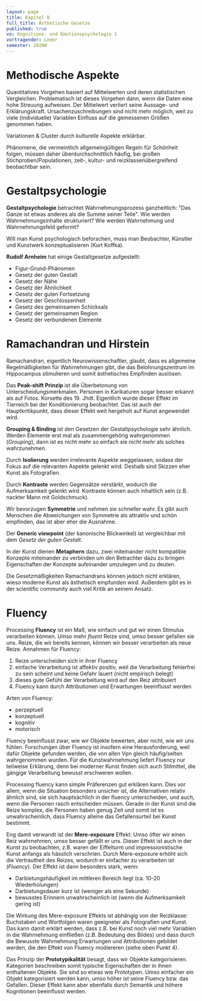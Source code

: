 ```yaml
---
layout: page
title: Kapitel 8
full_title: Ästhetische Gesetze
published: true
vo: Kognitions- und Emotionspsychologie 1
vortragender: Leder
semester: 2020W
---
```


# Methodische Aspekte

Quantitatives Vorgehen basiert auf Mittelwerten und deren statistischen Vergleichen. Problematisch ist dieses Vorgehen dann, wenn die Daten eine hohe Streuung aufweisen. Der Mittelwert verliert seine Aussage- und Erklärungskraft. Ursachenzuschreibungen sind nicht mehr möglich, weil zu viele (individuelle) Variablen Einfluss auf die gemessenen Größen genommen haben.

Variationen & Cluster durch kulturelle Aspekte erklärbar.

Phänomene, die vermeintlich allgemeingültigen Regeln für Schönheit folgen, müssen daher überdurchschnittlich häufig, bei großen Stichproben/Populationen, zeit-, kultur- und reizklassenübergreifend beobachtbar sein.

# Gestaltpsychologie

**Gestaltpsychologie** betrachtet Wahrnehmungsprozess ganzheitlich: "Das Ganze ist etwas anderes als die Summe seiner Teile". Wie werden Wahrnehmungsinhalte strukturiert? Wie werden Wahrnehmung und Wahrnehmungsfeld geformt?

Will man Kunst psychologisch beforschen, muss man Beobachter, Künstler und Kunstwerk konzeptualisieren (Kurt Koffka).

**Rudolf Arnheim** hat einige Gestaltgesetze aufgestellt:
* Figur-Grund-Phänomen
* Gesetz der guten Gestalt
* Gesetz der Nähe
* Gesetz der Ähnlichkeit
* Gesetz der guten Fortsetzung
* Gesetz der Geschlossenheit
* Gesetz des gemeinsamen Schicksals
* Gesetz der gemeinsamen Region
* Gesetz der verbundenen Elemente

# Ramachandran und Hirstein

Ramachandran, eigentlich Neurowissenschaftler, glaubt, dass es allgemeine Regelmäßigkeiten für Wahrnehmungen gibt, die das Belohnungszentrum im Hippocampus stimulieren und somit ästhetisches Empfinden auslösen.

Das **Peak-shift Prinzip** ist die Überbetonung von Unterscheidungsmerkmalen. Personen in Karikaturen sogar besser erkannt als auf Fotos. Korsette des 19. Jhdt. Eigentlich wurde dieser Effekt im Tierreich bei der Konditionierung beobachtet. Das ist auch der Hauptkritikpunkt, dass dieser Effekt weit hergeholt auf Kunst angewendet wird.

**Grouping & Binding** ist den Gesetzen der Gestaltpsychologie sehr ähnlich. Werden Elemente erst mal als zusammengehörig wahrgenommen (_Grouping_), dann ist es nicht mehr so einfach sie _nicht mehr_ als solches wahrzunehmen.

Durch **Isolierung** werden irrelevante Aspekte weggelassen, sodass der Fokus auf die relevanten Aspekte gelenkt wird. Deshalb sind Skizzen eher Kunst als Fotografien.

Durch **Kontraste** werden Gegensätze verstärkt, wodurch die Aufmerksamkeit gelenkt wird. Kontraste können auch inhaltlich sein (z.B. nackter Mann mit Goldschmuck).

Wir bevorzugen **Symmetrie** und nehmen sie schneller wahr. Es gibt auch Menschen die Abweichungen von Symmetrie als attraktiv und schön empfinden, das ist aber eher die Ausnahme.

Der **Generic viewpoint** (der kanonische Blickwinkel) ist vergleichbar mit dem _Gesetz der guten Gestalt_.

In der Kunst dienen **Metaphern** dazu, zwei miteinander nicht kompatible Konzepte miteinander zu verbinden um den Betrachter dazu zu bringen Eigenschaften der Konzepte aufeinander umzulegen und zu deuten.

Die Gesetzmäßigkeiten Ramachandrans können jedoch nicht erklären, wieso moderne Kunst als ästhetisch empfunden wird. Außerdem gibt es in der scientific community auch viel Kritik an seinem Ansatz.

# Fluency

Processing **Fluency** ist ein Maß, wie einfach und gut wir einen Stimulus verarbeiten können. Umso mehr _fluent_ Reize sind, umso besser gefallen sie uns. Reize, die wir bereits kennen, können wir besser verarbeiten als neue Reize. Annahmen für Fluency:
1. Reize unterscheiden sich in ihrer Fluency
2. einfache Verarbeitung ist affektiv positiv, weil die Verarbeitung fehlerfrei zu sein scheint und keine Gefahr lauert (nicht empirisch belegt)
3. dieses gute Gefühl der Verarbeitung wird auf den Reiz attribuiert
4. Fluency kann durch Attributionen und Erwartungen beeinflusst werden

Arten von Fluency:
* perzeptuell
* konzeptuell
* kognitiv
* motorisch

Fluency beeinflusst zwar, wie wir Objekte bewerten, aber nicht, wie wir uns fühlen. Forschungen über Fluency ist insofern eine Herausforderung, weil dafür Objekte gefunden werden, die von allen Vpn gleich häufig/selten wahrgenommen wurden. Für die Kunstwahrnehmung liefert Fluency nur teilweise Erklärung, denn bei moderner Kunst finden sich auch Stilmittel, die gängige Verarbeitung bewusst erschweren wollen.

Processing fluency kann simple Präferenzen gut erklären kann. Dies vor allem, wenn die Situation besonders unsicher ist, die Alternativen relativ ähnlich sind, sie sich hauptsächlich in der fluency unterscheiden, und auch, wenn die Personen rasch entscheiden müssen. Gerade in der Kunst sind die Reize komplex, die Personen haben genug Zeit und somit ist es unwahrscheinlich, dass Fluency alleine das Gefallensurteil bei Kunst bestimmt.

Eng damit verwandt ist der **Mere-exposure** Effekt: Umso öfter wir einen Reiz wahrnehmen, umso besser gefällt er uns. Dieser Effekt ist auch in der Kunst zu beobachten, z.B. waren der Eiffelturm und impressionistische Kunst anfangs als hässlich verschrien. Durch Mere-exposure erhöht sich die Vertrautheit des Reizes, wodurch er einfacher zu verarbeiten ist (_Fluency_). Der Effekt ist dann besonders stark, wenn:
* Darbietungshäufigkeit im mittleren Bereich liegt (ca. 10-20 Wiederholungen)
* Darbietungsdauer kurz ist (weniger als eine Sekunde)
* bewusstes Erinnern unwahrscheinlich ist (wenn die Aufmerksamkeit gering ist)

Die Wirkung des Mere-exposure Effekts ist abhängig von der Reizklasse: Buchstaben und Wortfolgen waren geeigneter als Fotografien und Kunst. Das kann damit erklärt werden, dass z.B. bei Kunst noch viel mehr Variablen in die Wahrnehmung einfließen (z.B. Bedeutung des Bildes) und dass durch die Bewusste Wahrnehmung Erwartungen und Attributionen gebildet werden, die den Effekt von Fluency modiereren (siehe oben Punkt 4).

Das Prinzip der **Prototypikalität** besagt, dass wir Objekte kategorisieren. Kategorien beschreiben somit typische Eigenschaften der in ihnen enthaltenen Objekte. Sie sind so etwas wie Prototypen. Umso einfacher ein Objekt kategorisiert werden kann, umso höher ist seine  Fluency bzw. das Gefallen. Dieser Effekt kann aber ebenfalls durch Semantik und höhere Kognitionen beeinflusst werden.
